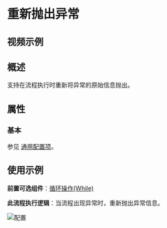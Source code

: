 # 重新抛出异常

## 视频示例

## 概述

支持在流程执行时重新将异常的原始信息抛出。

## 属性

### 基本

参见 [通用配置项](../Appendix/CommonConfigurationItems.md)。

## 使用示例

**前置可选组件**：[循环操作(While)](../WorkflowControl/Loop/While.md)

**此流程执行逻辑**：当流程出现异常时，重新抛出异常信息。

![配置](https://docimages.blob.core.chinacloudapi.cn/images/Activities/Rethrow-3.png)
